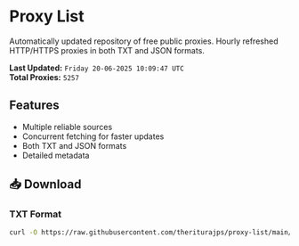 # Proxy List

Automatically updated repository of free public proxies. Hourly refreshed HTTP/HTTPS proxies in both TXT and JSON formats.

**Last Updated:** `Friday 20-06-2025 10:09:47 UTC`  
**Total Proxies:** `5257`

## Features
- Multiple reliable sources
- Concurrent fetching for faster updates
- Both TXT and JSON formats
- Detailed metadata

## 📥 Download

### TXT Format
```bash
curl -O https://raw.githubusercontent.com/theriturajps/proxy-list/main/proxies.txt